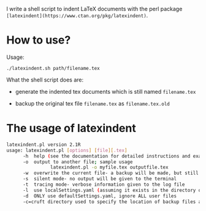 I write a shell script to indent LaTeX documents with the perl package `[latexindent](https://www.ctan.org/pkg/latexindent)`.

# How to use?

Usage:

```
./latexindent.sh path/filename.tex
```

What the shell script does are:

- generate the indented tex documents which is still named `filename.tex`

- backup the original tex file `filename.tex` as `filename.tex.old`



# The usage of latexindent

```bash
latexindent.pl version 2.1R
usage: latexindent.pl [options] [file][.tex]
      -h  help (see the documentation for detailed instructions and examples)
      -o  output to another file; sample usage
                latexindent.pl -o myfile.tex outputfile.tex
      -w  overwrite the current file- a backup will be made, but still be careful
      -s  silent mode- no output will be given to the terminal
      -t  tracing mode- verbose information given to the log file
      -l  use localSettings.yaml (assuming it exists in the directory of your file)
      -d  ONLY use defaultSettings.yaml, ignore ALL user files
      -c=cruft directory used to specify the location of backup files and indent.log
```

